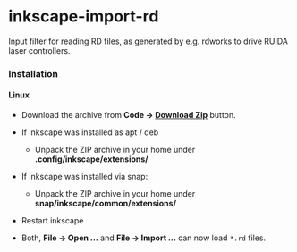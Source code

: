 # inkscape-import-rd
Input filter for reading RD files, as generated by e.g. rdworks to drive RUIDA laser controllers.


### Installation

#### Linux

* Download the archive from __Code -> [Download Zip](https://github.com/jnweiger/inkscape-import-rd/archive/refs/heads/main.zip)__ button.

* If inkscape was installed as apt / deb
  - Unpack the ZIP archive in your home under __.config/inkscape/extensions/__

* If inkscape was installed via snap:
  - Unpack the ZIP archive in your home under __snap/inkscape/common/extensions/__

* Restart inkscape

* Both, __File -> Open ...__ and __File -> Import ...__ can now load `*.rd` files.
